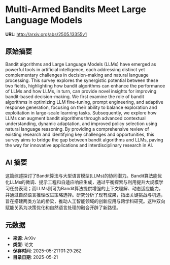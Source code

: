 # Multi-Armed Bandits Meet Large Language Models

**URL**: http://arxiv.org/abs/2505.13355v1

## 原始摘要

Bandit algorithms and Large Language Models (LLMs) have emerged as powerful
tools in artificial intelligence, each addressing distinct yet complementary
challenges in decision-making and natural language processing. This survey
explores the synergistic potential between these two fields, highlighting how
bandit algorithms can enhance the performance of LLMs and how LLMs, in turn,
can provide novel insights for improving bandit-based decision-making. We first
examine the role of bandit algorithms in optimizing LLM fine-tuning, prompt
engineering, and adaptive response generation, focusing on their ability to
balance exploration and exploitation in large-scale learning tasks.
Subsequently, we explore how LLMs can augment bandit algorithms through
advanced contextual understanding, dynamic adaptation, and improved policy
selection using natural language reasoning. By providing a comprehensive review
of existing research and identifying key challenges and opportunities, this
survey aims to bridge the gap between bandit algorithms and LLMs, paving the
way for innovative applications and interdisciplinary research in AI.


## AI 摘要

这篇综述探讨了Bandit算法与大型语言模型(LLMs)的协同潜力。Bandit算法能优化LLMs的微调、提示工程和自适应响应生成，通过平衡探索与利用提升大规模学习任务表现；而LLMs则可为Bandit算法提供增强的上下文理解、动态适应能力，并通过自然语言推理改进策略选择。研究分析了现有成果，指出关键挑战与机遇，旨在搭建两类方法的桥梁，推动人工智能领域的创新应用与跨学科研究。这种双向赋能关系为决策优化和自然语言处理的融合开辟了新路径。

## 元数据

- **来源**: ArXiv
- **类型**: 论文
- **保存时间**: 2025-05-21T01:29:26Z
- **目录日期**: 2025-05-21
